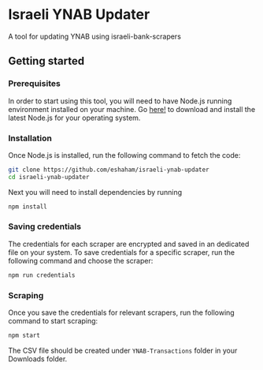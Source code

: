 # Israeli YNAB Updater
A tool for updating YNAB using israeli-bank-scrapers

## Getting started

### Prerequisites 
In order to start using this tool, you will need to have Node.js running environment installed on your machine.
Go [here!](https://nodejs.org/en/download/) to download and install the latest Node.js for your operating system.

### Installation
Once Node.js is installed, run the following command to fetch the code:
```bash
git clone https://github.com/eshaham/israeli-ynab-updater
cd israeli-ynab-updater
```

Next you will need to install dependencies by running
```bash
npm install
```

### Saving credentials
The credentials for each scraper are encrypted and saved in an dedicated file on your system. 
To save credentials for a specific scraper, run the following command and choose the scraper:
```bash
npm run credentials
```

### Scraping
Once you save the credentials for relevant scrapers, run the following command to start scraping:
```bash
npm start
```

The CSV file should be created under `YNAB-Transactions` folder in your Downloads folder.
